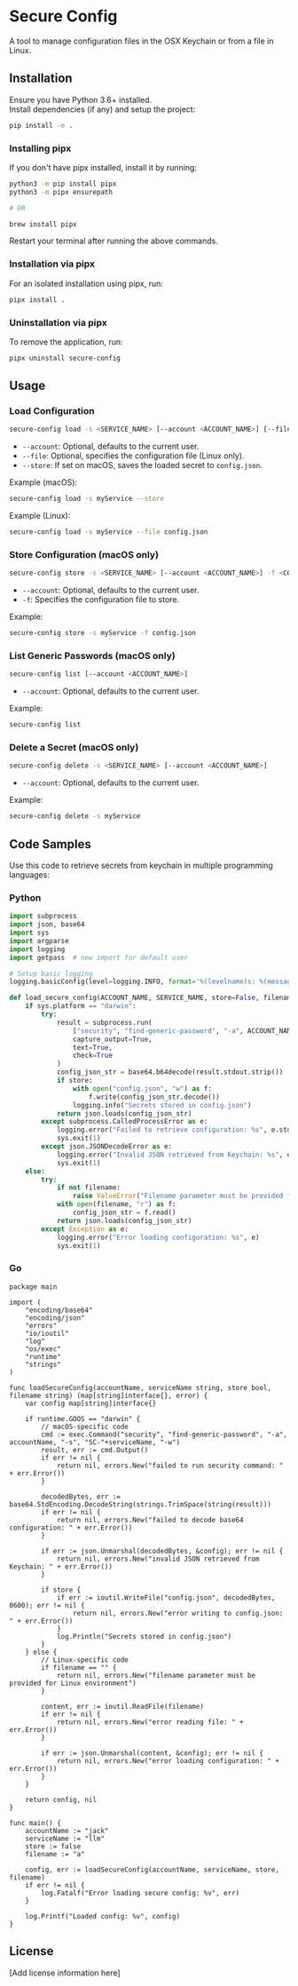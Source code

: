 # Secure Config

A tool to manage configuration files in the OSX Keychain or from a file in Linux.

## Installation

Ensure you have Python 3.6+ installed.  
Install dependencies (if any) and setup the project:
```bash
pip install -e .
```

### Installing pipx

If you don't have pipx installed, install it by running:
```bash
python3 -m pip install pipx
python3 -m pipx ensurepath

# OR

brew install pipx
```
Restart your terminal after running the above commands.

### Installation via pipx

For an isolated installation using pipx, run:
```bash
pipx install .
```

### Uninstallation via pipx

To remove the application, run:
```bash
pipx uninstall secure-config
```

## Usage

### Load Configuration
```bash
secure-config load -s <SERVICE_NAME> [--account <ACCOUNT_NAME>] [--file <CONFIG_FILE>] [--store]
```
- `--account`: Optional, defaults to the current user.
- `--file`: Optional, specifies the configuration file (Linux only).
- `--store`: If set on macOS, saves the loaded secret to `config.json`.

Example (macOS):
```bash
secure-config load -s myService --store
```
Example (Linux):
```bash
secure-config load -s myService --file config.json
```

### Store Configuration (macOS only)
```bash
secure-config store -s <SERVICE_NAME> [--account <ACCOUNT_NAME>] -f <CONFIG_FILE>
```
- `--account`: Optional, defaults to the current user.
- `-f`: Specifies the configuration file to store.

Example:
```bash
secure-config store -s myService -f config.json
```

### List Generic Passwords (macOS only)
```bash
secure-config list [--account <ACCOUNT_NAME>]
```
- `--account`: Optional, defaults to the current user.

Example:
```bash
secure-config list
```

### Delete a Secret (macOS only)
```bash
secure-config delete -s <SERVICE_NAME> [--account <ACCOUNT_NAME>]
```
- `--account`: Optional, defaults to the current user.

Example:
```bash
secure-config delete -s myService
```


## Code Samples

Use this code to retrieve secrets from keychain in multiple programming languages:

### Python

```python
import subprocess
import json, base64
import sys
import argparse
import logging
import getpass  # new import for default user

# Setup basic logging
logging.basicConfig(level=logging.INFO, format='%(levelname)s: %(message)s')

def load_secure_config(ACCOUNT_NAME, SERVICE_NAME, store=False, filename="config.json"):
    if sys.platform == "darwin":
        try:
            result = subprocess.run(
                ["security", "find-generic-password", "-a", ACCOUNT_NAME, "-s", f"SC-{SERVICE_NAME}", "-w"],
                capture_output=True,
                text=True,
                check=True
            )
            config_json_str = base64.b64decode(result.stdout.strip())
            if store:
                with open("config.json", "w") as f:
                    f.write(config_json_str.decode())
                logging.info("Secrets stored in config.json")
            return json.loads(config_json_str)
        except subprocess.CalledProcessError as e:
            logging.error("Failed to retrieve configuration: %s", e.stderr.strip())
            sys.exit(1)
        except json.JSONDecodeError as e:
            logging.error("Invalid JSON retrieved from Keychain: %s", e)
            sys.exit(1)
    else:
        try:
            if not filename:
                raise ValueError("Filename parameter must be provided for Linux environment.")
            with open(filename, "r") as f:
                config_json_str = f.read()
            return json.loads(config_json_str)
        except Exception as e:
            logging.error("Error loading configuration: %s", e)
            sys.exit(1)
```

### Go

```golang
package main

import (
	"encoding/base64"
	"encoding/json"
	"errors"
	"io/ioutil"
	"log"
	"os/exec"
	"runtime"
	"strings"
)

func loadSecureConfig(accountName, serviceName string, store bool, filename string) (map[string]interface{}, error) {
	var config map[string]interface{}

	if runtime.GOOS == "darwin" {
		// macOS-specific code
		cmd := exec.Command("security", "find-generic-password", "-a", accountName, "-s", "SC-"+serviceName, "-w")
		result, err := cmd.Output()
		if err != nil {
			return nil, errors.New("failed to run security command: " + err.Error())
		}

		decodedBytes, err := base64.StdEncoding.DecodeString(strings.TrimSpace(string(result)))
		if err != nil {
			return nil, errors.New("failed to decode base64 configuration: " + err.Error())
		}

		if err := json.Unmarshal(decodedBytes, &config); err != nil {
			return nil, errors.New("invalid JSON retrieved from Keychain: " + err.Error())
		}

		if store {
			if err := ioutil.WriteFile("config.json", decodedBytes, 0600); err != nil {
				return nil, errors.New("error writing to config.json: " + err.Error())
			}
			log.Println("Secrets stored in config.json")
		}
	} else {
		// Linux-specific code
		if filename == "" {
			return nil, errors.New("filename parameter must be provided for Linux environment")
		}

		content, err := ioutil.ReadFile(filename)
		if err != nil {
			return nil, errors.New("error reading file: " + err.Error())
		}

		if err := json.Unmarshal(content, &config); err != nil {
			return nil, errors.New("error loading configuration: " + err.Error())
		}
	}

	return config, nil
}

func main() {
	accountName := "jack"
	serviceName := "llm"
	store := false
	filename := "a"

	config, err := loadSecureConfig(accountName, serviceName, store, filename)
	if err != nil {
		log.Fatalf("Error loading secure config: %v", err)
	}

	log.Printf("Loaded config: %v", config)
}
```

## License

[Add license information here]
